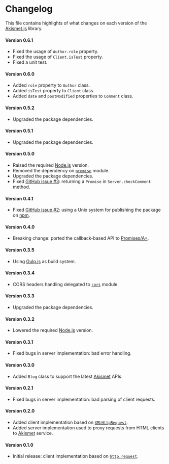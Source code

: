 # Changelog
This file contains highlights of what changes on each version of the [Akismet.js](https://www.npmjs.com/package/akismet-js) library.

#### Version 0.6.1
- Fixed the usage of `Author.role` property.
- Fixed the usage of `Client.isTest` property.
- Fixed a unit test.

#### Version 0.6.0
- Added `role` property to `Author` class.
- Added `isTest` property to `Client` class.
- Added `date` and `postModified` properties to `Comment` class.

#### Version 0.5.2
- Upgraded the package dependencies.

#### Version 0.5.1
- Upgraded the package dependencies.

#### Version 0.5.0
- Raised the required [Node.js](http://nodejs.org) version.
- Removed the dependency on [`promise`](https://www.npmjs.com/package/promise) module.
- Upgraded the package dependencies.
- Fixed [GitHub issue #3](https://github.com/cedx/akismet.js/issues/3): returning a `Promise` in `Server.checkComment` method.

#### Version 0.4.1
- Fixed [GitHub issue #2](https://github.com/cedx/akismet.js/issues/2): using a Unix system for publishing the package on [npm](https://www.npmjs.com).

#### Version 0.4.0
- Breaking change: ported the callback-based API to [Promises/A+](https://www.promisejs.org).

#### Version 0.3.5
- Using [Gulp.js](http://gulpjs.com) as build system.

#### Version 0.3.4
- CORS headers handling delegated to [`cors`](https://www.npmjs.com/package/cors) module.

#### Version 0.3.3
- Upgraded the package dependencies.

#### Version 0.3.2
- Lowered the required [Node.js](http://nodejs.org) version.

#### Version 0.3.1
- Fixed bugs in server implementation: bad error handling.

#### Version 0.3.0
- Added `Blog` class to support the latest [Akismet](https://akismet.com) APIs.

#### Version 0.2.1
- Fixed bugs in server implementation: bad parsing of client requests.

#### Version 0.2.0
- Added client implementation based on [`XMLHttpRequest`](https://developer.mozilla.org/en-US/docs/Web/API/XMLHttpRequest).
- Added server implementation used to proxy requests from HTML clients to [Akismet](https://akismet.com) service.

#### Version 0.1.0
- Initial release: client implementation based on [`http.request`](http://nodejs.org/api/http.html#http_http_request_options_callback).
